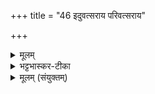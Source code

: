 +++
title = "46 इदुवत्सराय परिवत्सराय"

+++


<details><summary>मूलम्</summary>

इ॒दु॒व॒त्स॒राय॑ परिवत्स॒राय॑ सव्ँवत्स॒राय॑ कृणुता बृ॒हन् नमः॑ ।   
तेषा॑व्ँ व॒यꣳ सु॑म॒तौ य॒ज्ञिया॑ना॒ञ् ज्योगजी॑ता॒ अह॑तास् स्याम ।
</details>

<details><summary>भट्टभास्कर-टीका</summary>

11अथ चतुर्थी - इदुवत्सरायेति ॥  
इदु-वत्सरस् तृतीयः । परिवत्सरो द्वितीयः । संवत्सरो वर्तमानः । अत्र द्वितीयतृतीययोः 'संपरिपूर्वाच्च' इति सरच्प्रत्ययः । अत्रोपपदविधानात् । कृदुत्तरपदप्रकृतिस्वरत्वम् । अथवा - इद्वत्सरशब्दे अव्ययपूर्वपदप्रकृतिस्वरत्वम् । अत्र व्यत्ययेन 'नञ् कुनिपातानाम्' इति वचनात् अव्ययपूर्वपदप्रकृतिस्वराभावे सामासान्तोदात्तत्वमेव । एभ्यो बृहन्नमः नमस्कारं कृणुत कुरुत । 'धिन्विकृण्व्योरच' उत्युप्रत्ययः 'अन्येषामपि दृश्यते' इति संहितायां दीर्घत्वम् । किं प्रयोजनमित्याह - तेषामिति । यथा तेषां यज्ञियानां यज्ञसंपादनार्हाणां सुमतौ शोभनमतौ अनुग्रहे वयं स्याम पात्रं भवेम तथा नमस्कृरुतेति । अनुग्रहफलं दर्शयति - ज्योगजीता इति । केनचिदप्यपराजिता अहताः अनुपहिंसिता यथा भवेम तथा तेषां सुमतौ स्याम इति । सुमतौ 'नञ् सुभ्याम्' इत्युत्तरपदान्तोदात्तत्वम् ॥
</details>

<details><summary>मूलम् (संयुक्तम्)</summary>

भ॒द्रान्न॒श्श्रेय॒स्सम॑नैष्ट देवा॒स्त्वया॑व॒सेन॒ सम॑शीमहि त्वा ।  
स नो॑ मयो॒भूᳶ पि॑तो [7]  
आ वि॑शस्व॒ शन्तो॒काय॑ त॒नुवे॑ स्यो॒नः ।
</details>
